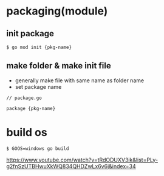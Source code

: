 # packaging(module)

## init package
```
$ go mod init {pkg-name}
```
## make folder & make init file
- generally make file with same name as folder name
- set package name
```
// package.go

package {pkg-name}
```

# build os
```
$ GOOS=windows go build
```

https://www.youtube.com/watch?v=tRdODUXV3ik&list=PLy-g2fnSzUTBHwuXkWQ834QHDZwLx6v6j&index=34